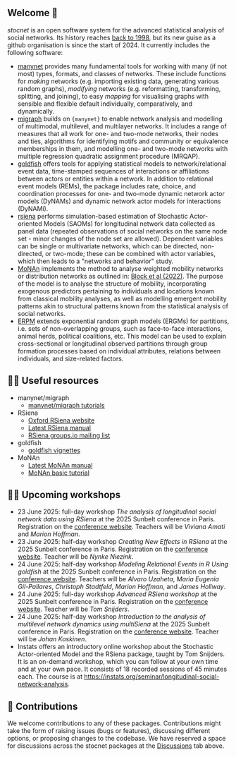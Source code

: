 ## Welcome 👋

*stocnet* is an open software system for the advanced statistical analysis of social networks.
Its history reaches [back to 1998](https://stocnet.gmw.rug.nl/content/project.htm),
but its new guise as a github organisation is since the start of 2024.
It currently includes the following software:

- [manynet](https://github.com/stocnet/manynet) provides many fundamental tools for working with many (if not most) types, formats, and classes of networks. These include functions for _making_ networks (e.g. importing existing data, generating various random graphs), _modifying_ networks (e.g. reformatting, transforming, splitting, and joining), to easy _mapping_ for visualising graphs with sensible and flexible default individually, comparatively, and dynamically.
- [migraph](https://github.com/stocnet/migraph) builds on `{manynet}` to enable network analysis and modelling of multimodal, multilevel, and multilayer networks. It includes a range of measures that all work for one- and two-mode networks, their nodes and ties, algorithms for identifying motifs and community or equivalence memberships in them, and modelling one- and two-mode networks with multiple regression quadratic assignment procedure (MRQAP).
- [goldfish](https://github.com/stocnet/goldfish) offers tools for applying statistical models to network/relational event data, time-stamped sequences of interactions or affiliations between actors or entities within a network. In addition to relational event models (REMs), the package includes rate, choice, and coordination processes for one- and two-mode dynamic network actor models (DyNAMs) and dynamic network actor models for interactions (DyNAMi).
- [rsiena](https://github.com/stocnet/rsiena) performs simulation-based estimation of Stochastic Actor-oriented Models (SAOMs) for longitudinal network data collected as panel data (repeated observations of social networks on the same node set - minor changes of the node set are allowed). Dependent variables can be single or multivariate networks, which can be directed, non-directed, or two-mode; these can be combined with actor variables, which then leads to a "networks and behavior" study.
- [MoNAn](https://github.com/stocnet/MoNAn) implements the method to analyse weighted mobility networks or distribution networks as outlined in: [Block et al (2022)](https://www.sciencedirect.com/science/article/abs/pii/S0378873321000654). The purpose of the model is to analyse the structure of mobility, incorporating exogenous predictors pertaining to individuals and locations known from classical mobility analyses, as well as modelling emergent mobility patterns akin to structural patterns known from the statistical analysis of social networks.
- [ERPM](https://github.com/stocnet/ERPM) extends exponential random graph models (ERGMs) for partitions, i.e. sets of non-overlapping groups, such as face-to-face interactions, animal herds, political coalitions, etc. This model can be used to explain cross-sectional or longitudinal observed partitions through group formation processes based on individual attributes, relations between individuals, and size-related factors.

## 👩‍💻 Useful resources

- manynet/migraph
  - [manynet/migraph tutorials](https://github.com/stocnet/manynet?tab=readme-ov-file#tutorials)
- RSiena
  - [Oxford RSiena website](https://www.stats.ox.ac.uk/~snijders/siena/)
  - [Latest RSiena manual](https://www.stats.ox.ac.uk/~snijders/siena/RSiena_Manual.pdf)
  - [RSiena groups.io mailing list](https://groups.io/g/RSiena)
- goldfish
  - [goldfish vignettes](https://github.com/stocnet/goldfish?tab=readme-ov-file#vignettes)
- MoNAn
  - [Latest MoNAn manual](https://osf.io/preprints/socarxiv/8q2xu)
  - [MoNAn basic tutorial](https://github.com/stocnet/MoNAn?tab=readme-ov-file#readme)

## 🙋‍♀️ Upcoming workshops

- 23 June 2025: full-day workshop *The analysis of longitudinal social network data using RSiena* at the 2025 Sunbelt conference in Paris.
Registration on the [conference website](https://www.insna.org/events/sunbelt-2025--paris). Teachers will be *Viviana Amati* and *Marion Hoffman*.
- 23 June 2025: half-day workshop *Creating New Effects in RSiena* at the 2025 Sunbelt conference in Paris. Registration on the [conference website](https://www.insna.org/events/sunbelt-2025--paris). Teacher will be *Nynke Niezink*.
- 24 June 2025: half-day workshop *Modeling Relational Events in R Using goldfish* at the 2025 Sunbelt conference in Paris.
Registration on the [conference website](https://www.insna.org/events/sunbelt-2025--paris). Teachers will be *Alvaro Uzaheta*, *Maria Eugenia Gil-Pallares*, *Christoph Stadtfeld*, *Marion Hoffman*, and *James Hollway*.
- 24 June 2025: full-day workshop *Advanced RSiena workshop* at the 2025 Sunbelt conference in Paris.
Registration on the [conference website](https://www.insna.org/events/sunbelt-2025--paris). Teacher will be *Tom Snijders*.
- 24 June 2025: half-day workshop *Introduction to the analysis of multilevel network dynamics using multiSiena* at the 2025 Sunbelt conference in Paris. Registration on the [conference website](https://www.insna.org/events/sunbelt-2025--paris). Teacher will be *Johan Koskinen*.
- Instats offers an introductory online workshop about the Stochastic Actor-oriented Model and the RSiena package, taught by Tom Snijders. It is an on-demand workshop, which you can follow at your own time and at your own pace. It consists of 18 recorded sessions of 45 minutes each.
The course is at https://instats.org/seminar/longitudinal-social-network-analysis.


## :information_desk_person: Contributions

We welcome contributions to any of these packages.
Contributions might take the form of raising issues (bugs or features), discussing different options,
or proposing changes to the codebase.
We have reserved a space for discussions across the stocnet packages at the [Discussions](https://github.com/orgs/stocnet/discussions) tab above.
